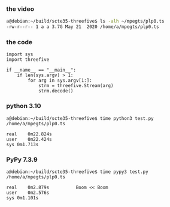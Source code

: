 ### the video
```sh
a@debian:~/build/scte35-threefive$ ls -alh ~/mpegts/plp0.ts
-rw-r--r-- 1 a a 3.7G May 21  2020 /home/a/mpegts/plp0.ts
```

### the code
```python3
import sys
import threefive

if __name__ == "__main__":
    if len(sys.argv) > 1:
        for arg in sys.argv[1:]:
            strm = threefive.Stream(arg)
            strm.decode()
```
### python 3.10
```
a@debian:~/build/scte35-threefive$ time python3 test.py /home/a/mpegts/plp0.ts

real	0m22.824s
user	0m22.424s
sys	0m1.713s
```
### PyPy 7.3.9

```
a@debian:~/build/scte35-threefive$ time pypy3 test.py /home/a/mpegts/plp0.ts

real	0m2.879s          Boom << Boom
user	0m2.576s
sys	0m1.101s
```
